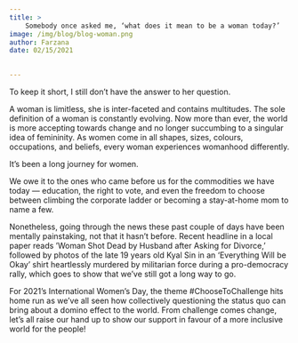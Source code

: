 ```yaml
---
title: >
    Somebody once asked me, ‘what does it mean to be a woman today?’
image: /img/blog/blog-woman.png
author: Farzana
date: 02/15/2021
     

---
```


To keep it short, I still don’t have the answer to her question.

A woman is limitless, she is inter-faceted and contains multitudes. The sole definition of a woman is constantly evolving. Now more than ever, the world is more accepting towards change and no longer succumbing to a singular idea of femininity. As women come in all shapes, sizes, colours, occupations, and beliefs, every woman experiences womanhood differently.

It’s been a long journey for women.

We owe it to the ones who came before us for the commodities we have today — education, the right to vote, and even the freedom to choose between climbing the corporate ladder or becoming a stay-at-home mom to name a few.

Nonetheless, going through the news these past couple of days have been mentally painstaking, not that it hasn’t before. Recent headline in a local paper reads ’Woman Shot Dead by Husband after Asking for Divorce,’ followed by photos of the late 19 years old Kyal Sin in an ‘Everything Will be Okay’ shirt heartlessly murdered by militarian force during a pro-democracy rally, which goes to show that we’ve still got a long way to go.

For 2021’s International Women’s Day, the theme #ChooseToChallenge hits home run as we’ve all seen how collectively questioning the status quo can bring about a domino effect to the world. From challenge comes change, let’s all raise our hand up to show our support in favour of a more inclusive world for the people!
